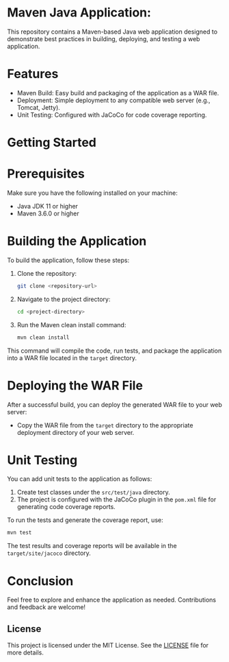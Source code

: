 # Maven Java Application: 
This repository contains a Maven-based Java web application designed to demonstrate best practices in building, deploying, and testing a web application.

# Features

- Maven Build: Easy build and packaging of the application as a WAR file.
- Deployment: Simple deployment to any compatible web server (e.g., Tomcat, Jetty).
- Unit Testing: Configured with JaCoCo for code coverage reporting.

# Getting Started

# Prerequisites

Make sure you have the following installed on your machine:

- Java JDK 11 or higher
- Maven 3.6.0 or higher

# Building the Application

To build the application, follow these steps:

1. Clone the repository:

   ```bash
   git clone <repository-url>
   ```

2. Navigate to the project directory:

   ```bash
   cd <project-directory>
   ```

3. Run the Maven clean install command:

   ```bash
   mvn clean install
   ```

This command will compile the code, run tests, and package the application into a WAR file located in the `target` directory.


# Deploying the WAR File

After a successful build, you can deploy the generated WAR file to your web server:

- Copy the WAR file from the `target` directory to the appropriate deployment directory of your web server.


# Unit Testing

You can add unit tests to the application as follows:

1. Create test classes under the `src/test/java` directory.
2. The project is configured with the JaCoCo plugin in the `pom.xml` file for generating code coverage reports.

To run the tests and generate the coverage report, use:

```bash
mvn test
```

The test results and coverage reports will be available in the `target/site/jacoco` directory.

# Conclusion

Feel free to explore and enhance the application as needed. Contributions and feedback are welcome!

## License

This project is licensed under the MIT License. See the [LICENSE](LICENSE) file for more details.


